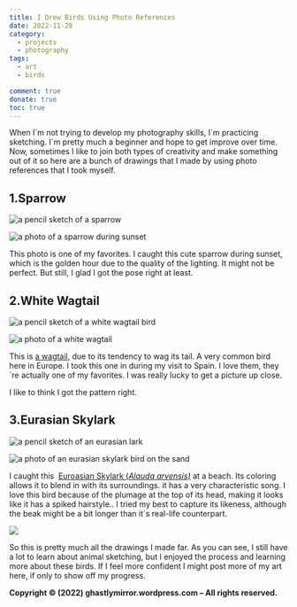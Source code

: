```yaml
---
title: I Drew Birds Using Photo References
date: 2022-11-28
category: 
  - projects
  - photography
tags: 
  - art
  - birds

comment: true
donate: true
toc: true 
---
```


When I´m not trying to develop my photography skills, I´m practicing sketching. I´m pretty much a beginner and hope to get improve over time. Now, sometimes I like to join both types of creativity and make something out of it so here are a bunch of drawings that I made by using photo references that I took myself.

## 1.Sparrow

![a pencil sketch of a sparrow](images/MDEl6Xm.jpg)

![a photo of a sparrow during sunset](images/52529096492_2da4e7fb3f_z.jpg)

This photo is one of my favorites. I caught this cute sparrow during sunset, which is the golden hour due to the quality of the lighting. It might not be perfect. But still, I glad I got the pose right at least.

## 2.White Wagtail

![a pencil sketch of a white wagtail bird](images/QIoK5sb.jpg)

![a photo of a white wagtail](images/52529121292_60e22f031d_z.jpg)

This is [a wagtail](https://www.audubon.org/field-guide/bird/white-wagtail), due to its tendency to wag its tail. A very common bird here in Europe. I took this one in during my visit to Spain. I love them, they´re actually one of my favorites. I was really lucky to get a picture up close.

I like to think I got the pattern right.

## 3.Eurasian Skylark

![a pencil sketch of an eurasian lark
](images/F4oN75I.jpg)

![a photo of an eurasian skylark bird on the sand
](images/52530162203_08c0648af1_z.jpg)

I caught this  [Euroasian Skylark (_Alauda arvensis)_](https://ebird.org/species/skylar) at a beach. Its coloring allows it to blend in with its surroundings. it has a very characteristic song. I love this bird because of the plumage at the top of its head, making it looks like it has a spiked hairstyle.. I tried my best to capture its likeness, although the beak might be a bit longer than it´s real-life counterpart.

![](images/XLIltwg.png)

So this is pretty much all the drawings I made far. As you can see, I still have a lot to learn about animal sketching, but I enjoyed the process and learning more about these birds. If I feel more confident I might post more of my art here, if only to show off my progress.

**Copyright © (2022) ghastlymirror.wordpress.com – All rights reserved.**
